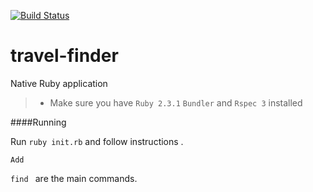 [![Build Status](https://travis-ci.org/iamcaleberic/travel-finder.svg?branch=master)](https://travis-ci.org/iamcaleberic/travel-finder)

# travel-finder
Native Ruby application

> * Make sure you have ```Ruby 2.3.1``` ```Bundler``` and ```Rspec 3``` installed

####Running

Run ```ruby init.rb``` and follow instructions .

``` Add ```

```find ``` are the main commands.
